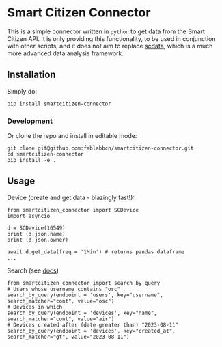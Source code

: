# Smart Citizen Connector

This is a simple connector written in `python` to get data from the Smart Citizen API. It is only providing this functionality, to be used in conjunction with other scripts, and it does not aim to replace [scdata](https://github.com/fablabbcn/smartcitizen-data), which is a much more advanced data analysis framework.

## Installation

Simply do:

```
pip install smartcitizen-connector
```

### Development

Or clone the repo and install in editable mode:

```
git clone git@github.com:fablabbcn/smartcitizen-connector.git
cd smartcitizen-connector
pip install -e .
```

## Usage

Device (create and get data - blazingly fast!):

```
from smartcitizen_connector import SCDevice
import asyncio

d = SCDevice(16549)
print (d.json.name)
print (d.json.owner)

await d.get_data(freq = '1Min') # returns pandas dataframe
...
```

Search (see [docs](https://developer.smartcitizen.me/#basic-searching))

```
from smartcitizen_connector import search_by_query
# Users whose username contains "osc"
search_by_query(endpoint = 'users', key="username", search_matcher="cont", value="osc")
# Devices in which
search_by_query(endpoint = 'devices', key="name", search_matcher="cont", value="air")
# Devices created after (date greater than) "2023-08-11"
search_by_query(endpoint = 'devices', key="created_at", search_matcher="gt", value="2023-08-11")
```